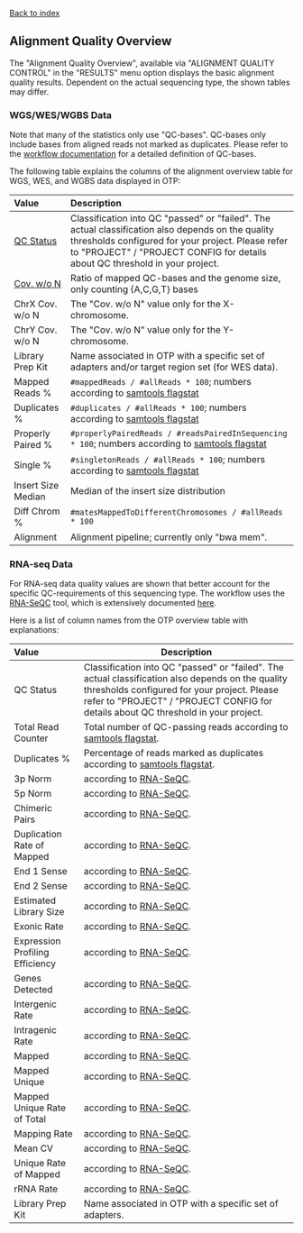 <!--
  ~ Copyright 2011-2019 The OTP authors
  ~
  ~ Permission is hereby granted, free of charge, to any person obtaining a copy
  ~ of this software and associated documentation files (the "Software"), to deal
  ~ in the Software without restriction, including without limitation the rights
  ~ to use, copy, modify, merge, publish, distribute, sublicense, and/or sell
  ~ copies of the Software, and to permit persons to whom the Software is
  ~ furnished to do so, subject to the following conditions:
  ~
  ~ The above copyright notice and this permission notice shall be included in all
  ~ copies or substantial portions of the Software.
  ~
  ~ THE SOFTWARE IS PROVIDED "AS IS", WITHOUT WARRANTY OF ANY KIND, EXPRESS OR
  ~ IMPLIED, INCLUDING BUT NOT LIMITED TO THE WARRANTIES OF MERCHANTABILITY,
  ~ FITNESS FOR A PARTICULAR PURPOSE AND NONINFRINGEMENT. IN NO EVENT SHALL THE
  ~ AUTHORS OR COPYRIGHT HOLDERS BE LIABLE FOR ANY CLAIM, DAMAGES OR OTHER
  ~ LIABILITY, WHETHER IN AN ACTION OF CONTRACT, TORT OR OTHERWISE, ARISING FROM,
  ~ OUT OF OR IN CONNECTION WITH THE SOFTWARE OR THE USE OR OTHER DEALINGS IN THE
  ~ SOFTWARE.
  -->

[Back to index](index.md)

## Alignment Quality Overview

The "Alignment Quality Overview", available via "ALIGNMENT QUALITY CONTROL" in the "RESULTS" menu option displays the basic alignment quality results. Dependent on the actual sequencing type, the shown tables may differ.

### WGS/WES/WGBS Data

Note that many of the statistics only use "QC-bases". QC-bases only include bases from aligned reads not marked as duplicates. Please refer to the [workflow documentation](https://github.com/DKFZ-ODCF/AlignmentAndQCWorkflows/wiki/3.-Results#qc-bases) for a detailed definition of QC-bases.

The following table explains the columns of the alignment overview table for WGS, WES, and WGBS data displayed in OTP:

| Value | Description |
|:------|:------------|
| [QC Status](https://github.com/DKFZ-ODCF/AlignmentAndQCWorkflows/wiki/3.-Results#FastQC) | Classification into QC "passed" or "failed". The actual classification also depends on the quality thresholds configured for your project. Please refer to "PROJECT" / "PROJECT CONFIG for details about QC threshold in your project. |
| [Cov. w/o N](https://github.com/DKFZ-ODCF/AlignmentAndQCWorkflows/wiki/3.-Results#genome_wo_n_coverage_qc_bases) | Ratio of mapped QC-bases and the genome size, only counting {A,C,G,T} bases |
| ChrX Cov. w/o N | The "Cov. w/o N" value only for the X-chromosome. |
| ChrY Cov. w/o N | The "Cov. w/o N" value only for the Y-chromosome. |
| Library Prep Kit | Name associated in OTP with a specific set of adapters and/or target region set (for WES data).  |
| Mapped Reads % | `#mappedReads / #allReads * 100`; numbers according to [samtools flagstat](https://www.htslib.org/doc/samtools.html) |
| Duplicates % | `#duplicates / #allReads * 100`; numbers according to [samtools flagstat](https://www.htslib.org/doc/samtools.html) |
| Properly Paired % | `#properlyPairedReads / #readsPairedInSequencing * 100`; numbers according to [samtools flagstat](https://www.htslib.org/doc/samtools.html) |
| Single % | `#singletonReads / #allReads * 100`; numbers according to [samtools flagstat](https://www.htslib.org/doc/samtools.html) |
| Insert Size Median | Median of the insert size distribution |
| Diff Chrom % | `#matesMappedToDifferentChromosomes / #allReads * 100` |
| Alignment | Alignment pipeline; currently only "bwa mem". |

### RNA-seq Data

For RNA-seq data quality values are shown that better account for the specific QC-requirements of this sequencing type. The workflow uses the [RNA-SeQC](https://github.com/broadinstitute/rnaseqc) tool, which is extensively documented [here](https://github.com/broadinstitute/rnaseqc/blob/master/Metrics.md).

 Here is a list of column names from the OTP overview table with explanations:

| Value | Description |
|:-------|------|
| QC Status | Classification into QC "passed" or "failed". The actual classification also depends on the quality thresholds configured for your project. Please refer to "PROJECT" / "PROJECT CONFIG for details about QC threshold in your project. |
| Total Read Counter | Total number of QC-passing reads according to [samtools flagstat](https://www.htslib.org/doc/samtools.html). |
| Duplicates % | Percentage of reads marked as duplicates according to [samtools flagstat](https://www.htslib.org/doc/samtools.html). |
| 3p Norm | according to [RNA-SeQC](https://github.com/broadinstitute/rnaseqc). |
| 5p Norm | according to [RNA-SeQC](https://github.com/broadinstitute/rnaseqc). |
| Chimeric Pairs | according to [RNA-SeQC](https://github.com/broadinstitute/rnaseqc). |
| Duplication Rate of Mapped | according to [RNA-SeQC](https://github.com/broadinstitute/rnaseqc). |
| End 1 Sense | according to [RNA-SeQC](https://github.com/broadinstitute/rnaseqc). |
| End 2 Sense | according to [RNA-SeQC](https://github.com/broadinstitute/rnaseqc). |
| Estimated Library Size | according to [RNA-SeQC](https://github.com/broadinstitute/rnaseqc). |
| Exonic Rate | according to [RNA-SeQC](https://github.com/broadinstitute/rnaseqc). |
| Expression Profiling Efficiency | according to [RNA-SeQC](https://github.com/broadinstitute/rnaseqc). |
| Genes Detected | according to [RNA-SeQC](https://github.com/broadinstitute/rnaseqc). |
| Intergenic Rate | according to [RNA-SeQC](https://github.com/broadinstitute/rnaseqc). |
| Intragenic Rate | according to [RNA-SeQC](https://github.com/broadinstitute/rnaseqc). |
| Mapped | according to [RNA-SeQC](https://github.com/broadinstitute/rnaseqc). |
| Mapped Unique | according to [RNA-SeQC](https://github.com/broadinstitute/rnaseqc). |
| Mapped Unique Rate of Total | according to [RNA-SeQC](https://github.com/broadinstitute/rnaseqc). |
| Mapping Rate | according to [RNA-SeQC](https://github.com/broadinstitute/rnaseqc). |
| Mean CV | according to [RNA-SeQC](https://github.com/broadinstitute/rnaseqc). |
| Unique Rate of Mapped | according to [RNA-SeQC](https://github.com/broadinstitute/rnaseqc).
| rRNA Rate | according to [RNA-SeQC](https://github.com/broadinstitute/rnaseqc). |
| Library Prep Kit | Name associated in OTP with a specific set of adapters. |
